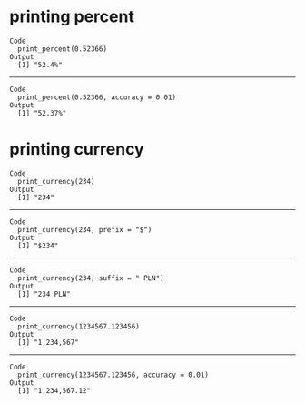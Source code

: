 # printing percent

    Code
      print_percent(0.52366)
    Output
      [1] "52.4%"

---

    Code
      print_percent(0.52366, accuracy = 0.01)
    Output
      [1] "52.37%"

# printing currency

    Code
      print_currency(234)
    Output
      [1] "234"

---

    Code
      print_currency(234, prefix = "$")
    Output
      [1] "$234"

---

    Code
      print_currency(234, suffix = " PLN")
    Output
      [1] "234 PLN"

---

    Code
      print_currency(1234567.123456)
    Output
      [1] "1,234,567"

---

    Code
      print_currency(1234567.123456, accuracy = 0.01)
    Output
      [1] "1,234,567.12"

